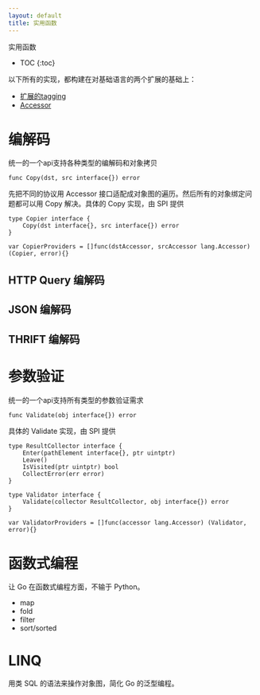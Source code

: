 ```yaml
---
layout: default
title: 实用函数
---
```


实用函数

* TOC
{:toc}

以下所有的实现，都构建在对基础语言的两个扩展的基础上：

* [扩展的tagging](/lang.cn.html#tagging)
* [Accessor](/lang.cn.html#accessor)

# 编解码

统一的一个api支持各种类型的编解码和对象拷贝

```golang
func Copy(dst, src interface{}) error
```

先把不同的协议用 Accessor 接口适配成对象图的遍历。然后所有的对象绑定问题都可以用 Copy 解决。具体的 Copy 实现，由 SPI 提供

```golang
type Copier interface {
	Copy(dst interface{}, src interface{}) error
}

var CopierProviders = []func(dstAccessor, srcAccessor lang.Accessor) (Copier, error){}
```

## HTTP Query 编解码

## JSON 编解码

## THRIFT 编解码

# 参数验证

统一的一个api支持所有类型的参数验证需求

```golang
func Validate(obj interface{}) error
```

具体的 Validate 实现，由 SPI 提供

```golang
type ResultCollector interface {
	Enter(pathElement interface{}, ptr uintptr)
	Leave()
	IsVisited(ptr uintptr) bool
	CollectError(err error)
}

type Validator interface {
	Validate(collector ResultCollector, obj interface{}) error
}

var ValidatorProviders = []func(accessor lang.Accessor) (Validator, error){}
```

# 函数式编程

让 Go 在函数式编程方面，不输于 Python。

* map
* fold
* filter
* sort/sorted

# LINQ

用类 SQL 的语法来操作对象图，简化 Go 的泛型编程。
